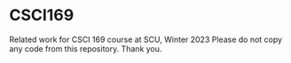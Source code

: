 # CSCI169
Related work for CSCI 169 course at SCU, Winter 2023
Please do not copy any code from this repository. Thank you.